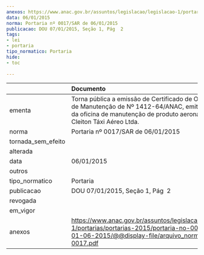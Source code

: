 ```yaml
---
anexos: https://www.anac.gov.br/assuntos/legislacao/legislacao-1/portarias/portarias-2015/portaria-no-0017-sar-de-01-06-2015/@@display-file/arquivo_norma/PA2015-0017.pdf
data: 06/01/2015
norma: Portaria nº 0017/SAR de 06/01/2015
publicacao: DOU 07/01/2015, Seção 1, Pág  2
tags:
- lei
- portaria
tipo_normatico: Portaria
hide: 
- toc 
 
---
```


|                    | Documento                                                                                                                                                                               |
|:-------------------|:----------------------------------------------------------------------------------------------------------------------------------------------------------------------------------------|
| ementa             | Torna pública a emissão de Certificado de Organização de Manutenção de Nº 1412-64/ANAC, emitido em favor da oficina de manutenção de produto aeronáutico CTA - Cleiton Táxi Aéreo Ltda. |
| norma              | Portaria nº 0017/SAR de 06/01/2015                                                                                                                                                      |
| tornada_sem_efeito |                                                                                                                                                                                         |
| alterada           |                                                                                                                                                                                         |
| data               | 06/01/2015                                                                                                                                                                              |
| outros             |                                                                                                                                                                                         |
| tipo_normatico     | Portaria                                                                                                                                                                                |
| publicacao         | DOU 07/01/2015, Seção 1, Pág  2                                                                                                                                                         |
| revogada           |                                                                                                                                                                                         |
| em_vigor           |                                                                                                                                                                                         |
| anexos             | https://www.anac.gov.br/assuntos/legislacao/legislacao-1/portarias/portarias-2015/portaria-no-0017-sar-de-01-06-2015/@@display-file/arquivo_norma/PA2015-0017.pdf                       |